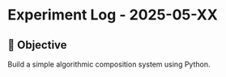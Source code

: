 # Experiment Log - 2025-05-XX

## 🎯 Objective
Build a simple algorithmic composition system using Python.